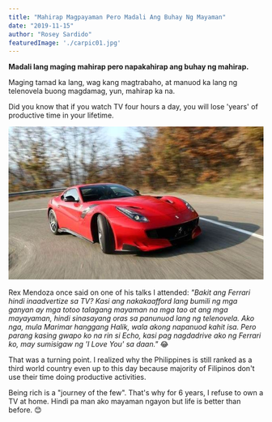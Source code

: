 ```yaml
---
title: "Mahirap Magpayaman Pero Madali Ang Buhay Ng Mayaman"
date: "2019-11-15"
author: "Rosey Sardido"
featuredImage: './carpic01.jpg'
---
```


**Madali lang maging mahirap pero napakahirap ang buhay ng mahirap.**

Maging tamad ka lang, wag kang magtrabaho, at manuod ka lang ng telenovela buong magdamag, yun, mahirap ka na.

Did you know that if you watch TV four hours a day, you will lose 'years' of productive time in your lifetime.

![image](./carpic01.jpg)

Rex Mendoza once said on one of his talks I attended:
*"Bakit ang Ferrari hindi inaadvertize sa TV? Kasi ang nakakaafford lang bumili ng mga ganyan ay mga totoo talagang mayaman na mga tao at ang mga mayayaman, hindi sinasayang oras sa panunuod lang ng telenovela. Ako nga, mula Marimar hanggang Halik, wala akong napanuod kahit isa. Pero parang kasing gwapo ko na rin si Echo, kasi pag nagdadrive ako ng Ferrari ko, may sumisigaw ng 'I Love You' sa daan."* 😂

That was a turning point. I realized why the Philippines is still ranked as a third world country even up to this day because majority of Filipinos don't use their time doing productive activities.

Being rich is a "journey of the few". That's why for 6 years, I refuse to own a TV at home. Hindi pa man ako mayaman ngayon but life is better than before. 😊